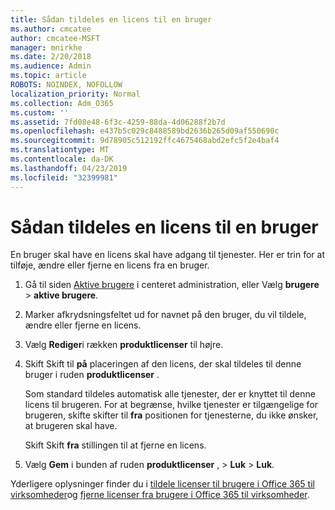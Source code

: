 ```yaml
---
title: Sådan tildeles en licens til en bruger
ms.author: cmcatee
author: cmcatee-MSFT
manager: mnirkhe
ms.date: 2/20/2018
ms.audience: Admin
ms.topic: article
ROBOTS: NOINDEX, NOFOLLOW
localization_priority: Normal
ms.collection: Adm_O365
ms.custom: ''
ms.assetid: 7fd08e48-6f3c-4259-88da-4d06288f2b7d
ms.openlocfilehash: e437b5c029c8488589bd2636b265d09af550690c
ms.sourcegitcommit: 9d78905c512192ffc4675468abd2efc5f2e4baf4
ms.translationtype: MT
ms.contentlocale: da-DK
ms.lasthandoff: 04/23/2019
ms.locfileid: "32399981"
---
```

# <a name="how-to-assign-a-license-to-a-user"></a>Sådan tildeles en licens til en bruger

En bruger skal have en licens skal have adgang til tjenester. Her er trin for at tilføje, ændre eller fjerne en licens fra en bruger.
  
1. Gå til siden [Aktive brugere](https://go.microsoft.com/fwlink/p/?linkid=834822) i centeret administration, eller Vælg **brugere** \> **aktive brugere**.
    
2. Marker afkrydsningsfeltet ud for navnet på den bruger, du vil tildele, ændre eller fjerne en licens.
    
3. Vælg **Rediger**i rækken **produktlicenser** til højre.
    
4. Skift Skift til **på** placeringen af den licens, der skal tildeles til denne bruger i ruden **produktlicenser** . 
    
    Som standard tildeles automatisk alle tjenester, der er knyttet til denne licens til brugeren. For at begrænse, hvilke tjenester er tilgængelige for brugeren, skifte skifter til **fra** positionen for tjenesterne, du ikke ønsker, at brugeren skal have. 
    
    Skift Skift **fra** stillingen til at fjerne en licens. 
    
5. Vælg **Gem** i bunden af ruden **produktlicenser** , \> **Luk** \> **Luk**.
    
Yderligere oplysninger finder du i [tildele licenser til brugere i Office 365 til virksomheder](https://support.office.com/article/997596b5-4173-4627-b915-36abac6786dc)og [fjerne licenser fra brugere i Office 365 til virksomheder](https://support.office.com/article/9b497c85-d0a4-4735-80fa-d3565bc05bd1).
  


